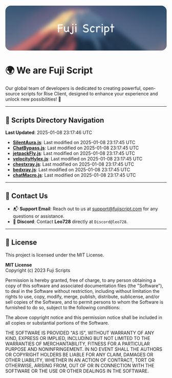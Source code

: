 ![Banner](.github/b.webp)

# 🌍 **We are Fuji Script**

Our global team of developers is dedicated to creating powerful, open-source scripts for Rise Client, designed to enhance your experience and unlock new possibilities! 🌟

---
<!-- SCRIPTS_NAVIGATION_START -->
## 📂 **Scripts Directory Navigation**

**Last Updated**: 2025-01-08 23:17:46 UTC

- **[SilentAura.js](scripts/SilentAura.js)**: Last modified on 2025-01-08 23:17:45 UTC
- **[ChatBypass.js](scripts/ChatBypass.js)**: Last modified on 2025-01-08 23:17:45 UTC
- **[jetpackFly.js](scripts/jetpackFly.js)**: Last modified on 2025-01-08 23:17:45 UTC
- **[velocityHylex.js](scripts/velocityHylex.js)**: Last modified on 2025-01-08 23:17:45 UTC
- **[chestxray.js](scripts/chestxray.js)**: Last modified on 2025-01-08 23:17:45 UTC
- **[bedxray.js](scripts/bedxray.js)**: Last modified on 2025-01-08 23:17:45 UTC
- **[chatMacro.js](scripts/chatMacro.js)**: Last modified on 2025-01-08 23:17:45 UTC

<!-- SCRIPTS_NAVIGATION_END -->

---

## 💬 **Contact Us**  
- 📬 **Support Email**: Reach out to us at [support@fujiscript.com](mailto:support@fujiscript.com) for any questions or assistance.  
- 💬 **Discord**: Contact **Leo728** directly at `Discord@leo728`.

---

## 📜 **License**

This project is licensed under the MIT License.  

**MIT License**  
Copyright (c) 2023 Fuji Scripts  

Permission is hereby granted, free of charge, to any person obtaining a copy of this software and associated documentation files (the "Software"), to deal in the Software without restriction, including without limitation the rights to use, copy, modify, merge, publish, distribute, sublicense, and/or sell copies of the Software, and to permit persons to whom the Software is furnished to do so, subject to the following conditions:  

The above copyright notice and this permission notice shall be included in all copies or substantial portions of the Software.  

THE SOFTWARE IS PROVIDED "AS IS", WITHOUT WARRANTY OF ANY KIND, EXPRESS OR IMPLIED, INCLUDING BUT NOT LIMITED TO THE WARRANTIES OF MERCHANTABILITY, FITNESS FOR A PARTICULAR PURPOSE AND NONINFRINGEMENT. IN NO EVENT SHALL THE AUTHORS OR COPYRIGHT HOLDERS BE LIABLE FOR ANY CLAIM, DAMAGES OR OTHER LIABILITY, WHETHER IN AN ACTION OF CONTRACT, TORT OR OTHERWISE, ARISING FROM, OUT OF OR IN CONNECTION WITH THE SOFTWARE OR THE USE OR OTHER DEALINGS IN THE SOFTWARE.  
